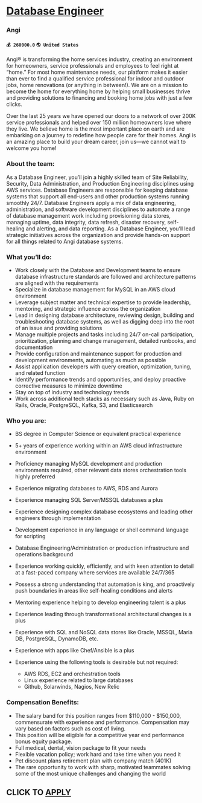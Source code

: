 # [Database Engineer](https://www.remotewlb.com/apply/database-engineer-72644)  
### Angi  
#### `💰 260000.0` `🌎 United States`  

Angi® is transforming the home services industry, creating an environment for homeowners, service professionals and employees to feel right at “home.” For most home maintenance needs, our platform makes it easier than ever to find a qualified service professional for indoor and outdoor jobs, home renovations (or anything in between!). We are on a mission to become the home for everything home by helping small businesses thrive and providing solutions to financing and booking home jobs with just a few clicks.

Over the last 25 years we have opened our doors to a network of over 200K service professionals and helped over 150 million homeowners love where they live. We believe home is the most important place on earth and are embarking on a journey to redefine how people care for their homes. Angi is an amazing place to build your dream career, join us—we cannot wait to welcome you home!

### About the team:

As a Database Engineer, you’ll join a highly skilled team of Site Reliability, Security, Data Administration, and Production Engineering disciplines using AWS services. Database Engineers are responsible for keeping database systems that support all end-users and other production systems running smoothly 24/7. Database Engineers apply a mix of data engineering, administration, and software development disciplines to automate a range of database management work including provisioning data stores, managing uptime, data integrity, data refresh, disaster recovery, self-healing and alerting, and data reporting. As a Database Engineer, you’ll lead strategic initiatives across the organization and provide hands-on support for all things related to Angi database systems.

### What you’ll do:

  * Work closely with the Database and Development teams to ensure database infrastructure standards are followed and architecture patterns are aligned with the requirements
  * Specialize in database management for MySQL in an AWS cloud environment
  * Leverage subject matter and technical expertise to provide leadership, mentoring, and strategic influence across the organization 
  * Lead in designing database architecture, reviewing design, building and troubleshooting database systems, as well as digging deep into the root of an issue and providing solutions
  * Manage multiple projects and tasks including 24/7 on-call participation, prioritization, planning and change management, detailed runbooks, and documentation
  * Provide configuration and maintenance support for production and development environments, automating as much as possible 
  * Assist application developers with query creation, optimization, tuning, and related function 
  * Identify performance trends and opportunities, and deploy proactive corrective measures to minimize downtime 
  * Stay on top of industry and technology trends
  * Work across additional tech stacks as necessary such as Java, Ruby on Rails, Oracle, PostgreSQL, Kafka, S3, and Elasticsearch

### Who you are:

  * BS degree in Computer Science or equivalent practical experience
  * 5+ years of experience working within an AWS cloud infrastructure environment
  * Proficiency managing MySQL development and production environments required, other relevant data stores orchestration tools highly preferred
  * Experience migrating databases to AWS, RDS and Aurora
  * Experience managing SQL Server/MSSQL databases a plus
  * Experience designing complex database ecosystems and leading other engineers through implementation 
  * Development experience in any language or shell command language for scripting
  * Database Engineering/Administration or production infrastructure and operations background 
  * Experience working quickly, efficiently, and with keen attention to detail at a fast-paced company where services are available 24/7/365 
  * Possess a strong understanding that automation is king, and proactively push boundaries in areas like self-healing conditions and alerts 
  * Mentoring experience helping to develop engineering talent is a plus
  * Experience leading through transformational architectural changes is a plus
  * Experience with SQL and NoSQL data stores like Oracle, MSSQL, Maria DB, PostgreSQL, DynamoDB, etc.
  * Experience with apps like Chef/Ansible is a plus
  * Experience using the following tools is desirable but not required:  

    * AWS RDS, EC2 and orchestration tools
    * Linux experience related to large databases
    * Github, Solarwinds, Nagios, New Relic

### Compensation Benefits:

  * The salary band for this position ranges from $110,000 - $150,000, commensurate with experience and performance. Compensation may vary based on factors such as cost of living.
  * This position will be eligible for a competitive year end performance bonus equity package.
  * Full medical, dental, vision package to fit your needs
  * Flexible vacation policy; work hard and take time when you need it
  * Pet discount plans retirement plan with company match (401K)
  * The rare opportunity to work with sharp, motivated teammates solving some of the most unique challenges and changing the world

  
## CLICK TO [APPLY](https://www.remotewlb.com/apply/database-engineer-72644)

